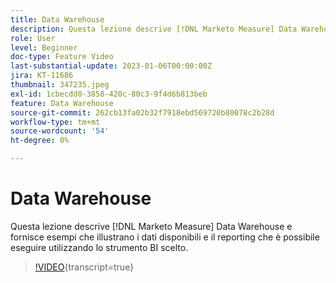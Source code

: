 ```yaml
---
title: Data Warehouse
description: Questa lezione descrive [!DNL Marketo Measure] Data Warehouse e fornisce esempi che illustrano i dati disponibili e il reporting che è possibile eseguire utilizzando lo strumento BI scelto.
role: User
level: Beginner
doc-type: Feature Video
last-substantial-update: 2023-01-06T00:00:00Z
jira: KT-11686
thumbnail: 347235.jpeg
exl-id: 1cbecdd0-3858-420c-80c3-9f4d6b813beb
feature: Data Warehouse
source-git-commit: 262cb13fa02b32f7918ebd569720b80078c2b28d
workflow-type: tm+mt
source-wordcount: '54'
ht-degree: 0%

---
```


# Data Warehouse

Questa lezione descrive [!DNL Marketo Measure] Data Warehouse e fornisce esempi che illustrano i dati disponibili e il reporting che è possibile eseguire utilizzando lo strumento BI scelto.

>[!VIDEO](https://video.tv.adobe.com/v/347235/?learn=on){transcript=true}
